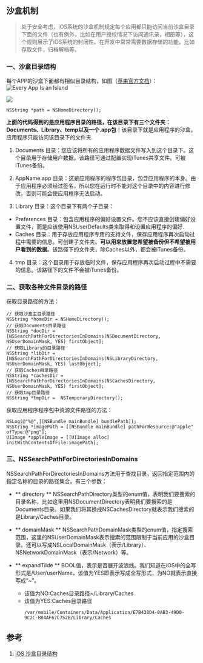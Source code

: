 
## 沙盒机制

> 处于安全考虑，iOS系统的沙盒机制规定每个应用都只能访问当前沙盒目录下面的文件（也有例外，比如在用户授权情况下访问通讯录，相册等），这个规则展示了iOS系统的封闭性。在开发中常常需要数据存储的功能，比如存取文件，归档解档等。

### 一、沙盒目录结构

每个APP的沙盒下面都有相似目录结构，如图（[苹果官方文档](https://link.jianshu.com?t=https://developer.apple.com/library/mac/documentation/FileManagement/Conceptual/FileSystemProgrammingGuide/FileSystemOverview/FileSystemOverview.html)）：
![Every App Is an Island](http://oc98nass3.bkt.clouddn.com/15359029815233.jpg)

![](http://oc98nass3.bkt.clouddn.com/15359029961881.jpg)

```objc
NSString *path = NSHomeDirectory();
```

**上面的代码得到的是应用程序目录的路径，在该目录下有三个文件夹：Documents、Library、temp以及一个.app包**！该目录下就是应用程序的沙盒，应用程序只能访问该目录下的文件夹.

1. Documents 目录：您应该将所有的应用程序数据文件写入到这个目录下。这个目录用于存储用户数据。该路径可通过配置实现iTunes共享文件。可被iTunes备份。

2. AppName.app 目录：这是应用程序的程序包目录，包含应用程序的本身。由于应用程序必须经过签名，所以您在运行时不能对这个目录中的内容进行修改，否则可能会使应用程序无法启动。

3. Library 目录：这个目录下有两个子目录：
 - Preferences 目录：包含应用程序的偏好设置文件。您不应该直接创建偏好设置文件，而是应该使用NSUserDefaults类来取得和设置应用程序的偏好.
 - Caches 目录：用于存放应用程序专用的支持文件，保存应用程序再次启动过程中需要的信息。可创建子文件夹。**可以用来放置您希望被备份但不希望被用户看到的数据**。该路径下的文件夹，除Caches以外，都会被iTunes备份。

4. tmp 目录：这个目录用于存放临时文件，保存应用程序再次启动过程中不需要的信息。该路径下的文件不会被iTunes备份。

### 二、获取各种文件目录的路径

获取目录路径的方法：

```objc
// 获取沙盒主目录路径
NSString *homeDir = NSHomeDirectory();
// 获取Documents目录路径
NSString *docDir = [NSSearchPathForDirectoriesInDomains(NSDocumentDirectory, NSUserDomainMask, YES) firstObject];
// 获取Library的目录路径
NSString *libDir = [NSSearchPathForDirectoriesInDomains(NSLibraryDirectory, NSUserDomainMask, YES) lastObject];
// 获取Caches目录路径
NSString *cachesDir = [NSSearchPathForDirectoriesInDomains(NSCachesDirectory, NSUserDomainMask, YES) firstObject];
// 获取tmp目录路径
NSString *tmpDir =  NSTemporaryDirectory();
```

获取应用程序程序包中资源文件路径的方法：

```objc
NSLog(@"%@",[[NSBundle mainBundle] bundlePath]);
NSString *imagePath = [[NSBundle mainBundle] pathForResource:@"apple" ofType:@"png"];
UIImage *appleImage = [[UIImage alloc] initWithContentsOfFile:imagePath];

```

### 三、NSSearchPathForDirectoriesInDomains

NSSearchPathForDirectoriesInDomains方法用于查找目录，返回指定范围内的指定名称的目录的路径集合。有三个参数：

* ** directory ** NSSearchPathDirectory类型的enum值，表明我们要搜索的目录名称，比如这里用NSDocumentDirectory表明我们要搜索的是Documents目录。如果我们将其换成NSCachesDirectory就表示我们搜索的是Library/Caches目录。

* ** domainMask ** NSSearchPathDomainMask类型的enum值，指定搜索范围，这里的NSUserDomainMask表示搜索的范围限制于当前应用的沙盒目录。还可以写成NSLocalDomainMask（表示/Library）、NSNetworkDomainMask（表示/Network）等。

* ** expandTilde ** BOOL值，表示是否展开波浪线。我们知道在iOS中的全写形式是/User/userName，该值为YES即表示写成全写形式，为NO就表示直接写成“~”。
    * 该值为NO:Caches目录路径~/Library/Caches
    * 该值为YES:Caches目录路径
        ```
        /var/mobile/Containers/Data/Application/E7B438D4-0AB3-49D0-9C2C-B84AF67C752B/Library/Caches
        ```

## 参考

1. [iOS 沙盒目录结构](https://www.jianshu.com/p/dd3f120eb249)

